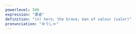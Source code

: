 ```yaml
---
powerlevel: 500
expression: "勇者"
definition: "(n) hero; the brave; man of valour (valor)"
pronunciation: "ゆうしゃ"
---
```

